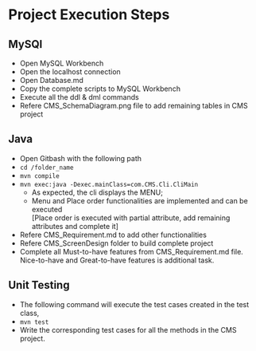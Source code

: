 # Project Execution Steps

## MySQl
  * Open MySQL Workbench
  * Open the localhost connection
  * Open Database.md
  * Copy the complete scripts to MySQL Workbench
  * Execute all the ddl & dml commands
  * Refere CMS_SchemaDiagram.png file to add remaining tables in CMS project

## Java
  * Open Gitbash with the following path
  * `cd /folder_name`
  * `mvn compile`
  * `mvn exec:java -Dexec.mainClass=com.CMS.Cli.CliMain`
    * As expected, the cli displays the MENU; 
    * Menu and Place order functionalities are implemented and can be executed  
      [Place order is executed with partial attribute, add remaining attributes and complete it]   
  * Refere CMS_Requirement.md to add other functionalities
  * Refere CMS_ScreenDesign folder to build complete project
  * Complete all Must-to-have features from CMS_Requirement.md file. Nice-to-have and Great-to-have features is additional task.

## Unit Testing
  * The following command will execute the test cases created in the test class,
  *   `mvn test`
  * Write the corresponding test cases for all the methods in the CMS project.